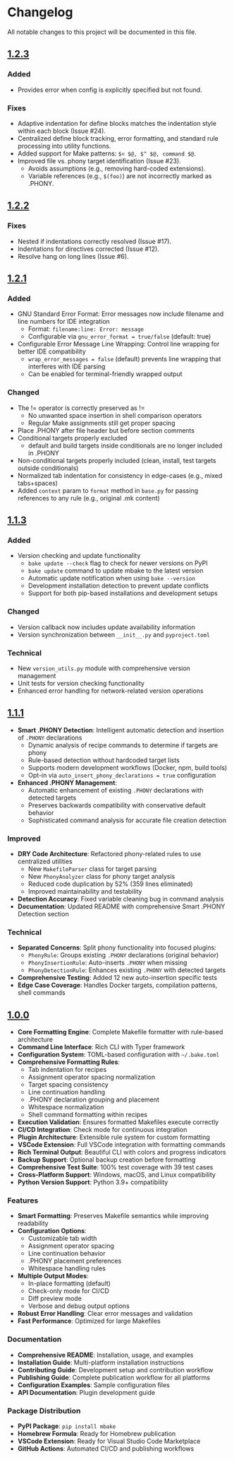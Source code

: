 # Changelog

All notable changes to this project will be documented in this file.

## [1.2.3]

<!-- markdownlint-disable MD024 -->
### Added

- Provides error when config is explicitly specified but not found.

### Fixes

- Adaptive indentation for define blocks matches the indentation style within each block (Issue #24).
- Centralized define block tracking, error formatting, and standard rule processing into utility functions.
- Added support for Make patterns: `$< $@, $^ $@, command $@`.
- Improved file vs. phony target identification (Issue #23).
  - Avoids assumptions (e.g., removing hard-coded extensions).
  - Variable references (e.g., `$(foo)`) are not incorrectly marked as .PHONY.

## [1.2.2]

<!-- markdownlint-disable MD024 -->
### Fixes

- Nested if indentations correctly resolved (Issue #17).
- Indentations for directives corrected (Issue #12).
- Resolve hang on long lines (Issue #6).

## [1.2.1]

### Added

- GNU Standard Error Format: Error messages now include filename and line numbers for IDE integration
  - Format: `filename:line: Error: message`
  - Configurable via `gnu_error_format = true/false` (default: true)
- Configurable Error Message Line Wrapping: Control line wrapping for better IDE compatibility
  - `wrap_error_messages = false` (default) prevents line wrapping that interferes with IDE parsing
  - Can be enabled for terminal-friendly wrapped output

### Changed

- The != operator is correctly preserved as !=
  - No unwanted space insertion in shell comparison operators
  - Regular Make assignments still get proper spacing
- Place .PHONY after file header but before section comments
- Conditional targets properly excluded
  - default and build targets inside conditionals are no longer included in .PHONY
- Non-conditional targets properly included (clean, install, test targets outside conditionals)
- Normalized tab indentation for consistency in edge-cases (e.g., mixed tabs+spaces)
- Added `context` param to `format` method in `base.py` for passing references to any rule (e.g., original .mk content)

## [1.1.3]

<!-- markdownlint-disable MD024 -->
### Added

- Version checking and update functionality
  - `bake update --check` flag to check for newer versions on PyPI
  - `bake update` command to update mbake to the latest version
  - Automatic update notification when using `bake --version`
  - Development installation detection to prevent update conflicts
  - Support for both pip-based installations and development setups

### Changed

- Version callback now includes update availability information
- Version synchronization between `__init__.py` and `pyproject.toml`

### Technical

- New `version_utils.py` module with comprehensive version management
- Unit tests for version checking functionality
- Enhanced error handling for network-related version operations

## [1.1.1]

- **Smart .PHONY Detection**: Intelligent automatic detection and insertion of `.PHONY` declarations
  - Dynamic analysis of recipe commands to determine if targets are phony
  - Rule-based detection without hardcoded target lists
  - Supports modern development workflows (Docker, npm, build tools)
  - Opt-in via `auto_insert_phony_declarations = true` configuration
- **Enhanced .PHONY Management**:
  - Automatic enhancement of existing `.PHONY` declarations with detected targets
  - Preserves backwards compatibility with conservative default behavior
  - Sophisticated command analysis for accurate file creation detection

### Improved

- **DRY Code Architecture**: Refactored phony-related rules to use centralized utilities
  - New `MakefileParser` class for target parsing
  - New `PhonyAnalyzer` class for phony target analysis  
  - Reduced code duplication by 52% (359 lines eliminated)
  - Improved maintainability and testability
- **Detection Accuracy**: Fixed variable cleaning bug in command analysis
- **Documentation**: Updated README with comprehensive Smart .PHONY Detection section

<!-- markdownlint-disable MD024 -->
### Technical

- **Separated Concerns**: Split phony functionality into focused plugins:
  - `PhonyRule`: Groups existing `.PHONY` declarations (original behavior)
  - `PhonyInsertionRule`: Auto-inserts `.PHONY` when missing
  - `PhonyDetectionRule`: Enhances existing `.PHONY` with detected targets
- **Comprehensive Testing**: Added 12 new auto-insertion specific tests
- **Edge Case Coverage**: Handles Docker targets, compilation patterns, shell commands

## [1.0.0]

- **Core Formatting Engine**: Complete Makefile formatter with rule-based architecture
- **Command Line Interface**: Rich CLI with Typer framework
- **Configuration System**: TOML-based configuration with `~/.bake.toml`
- **Comprehensive Formatting Rules**:
  - Tab indentation for recipes
  - Assignment operator spacing normalization
  - Target spacing consistency
  - Line continuation handling
  - .PHONY declaration grouping and placement
  - Whitespace normalization
  - Shell command formatting within recipes
- **Execution Validation**: Ensures formatted Makefiles execute correctly
- **CI/CD Integration**: Check mode for continuous integration
- **Plugin Architecture**: Extensible rule system for custom formatting
- **VSCode Extension**: Full VSCode integration with formatting commands
- **Rich Terminal Output**: Beautiful CLI with colors and progress indicators
- **Backup Support**: Optional backup creation before formatting
- **Comprehensive Test Suite**: 100% test coverage with 39 test cases
- **Cross-Platform Support**: Windows, macOS, and Linux compatibility
- **Python Version Support**: Python 3.9+ compatibility

### Features

- **Smart Formatting**: Preserves Makefile semantics while improving readability
- **Configuration Options**:
  - Customizable tab width
  - Assignment operator spacing
  - Line continuation behavior
  - .PHONY placement preferences
  - Whitespace handling rules
- **Multiple Output Modes**:
  - In-place formatting (default)
  - Check-only mode for CI/CD
  - Diff preview mode
  - Verbose and debug output options
- **Robust Error Handling**: Clear error messages and validation
- **Fast Performance**: Optimized for large Makefiles

### Documentation

- **Comprehensive README**: Installation, usage, and examples
- **Installation Guide**: Multi-platform installation instructions
- **Contributing Guide**: Development setup and contribution workflow
- **Publishing Guide**: Complete publication workflow for all platforms
- **Configuration Examples**: Sample configuration files
- **API Documentation**: Plugin development guide

### Package Distribution

- **PyPI Package**: `pip install mbake`
- **Homebrew Formula**: Ready for Homebrew publication
- **VSCode Extension**: Ready for Visual Studio Code Marketplace
- **GitHub Actions**: Automated CI/CD and publishing workflows

[1.2.3]: https://github.com/ebodshojaei/bake/releases/tag/v1.2.3
[1.2.2]: https://github.com/ebodshojaei/bake/releases/tag/v1.2.2
[1.2.1]: https://github.com/ebodshojaei/bake/releases/tag/v1.2.1
[1.1.3]: https://github.com/ebodshojaei/bake/releases/tag/v1.1.3
[1.1.1]: https://github.com/ebodshojaei/bake/releases/tag/v1.1.1
[1.0.0]: https://github.com/ebodshojaei/bake/releases/tag/v1.0.0
